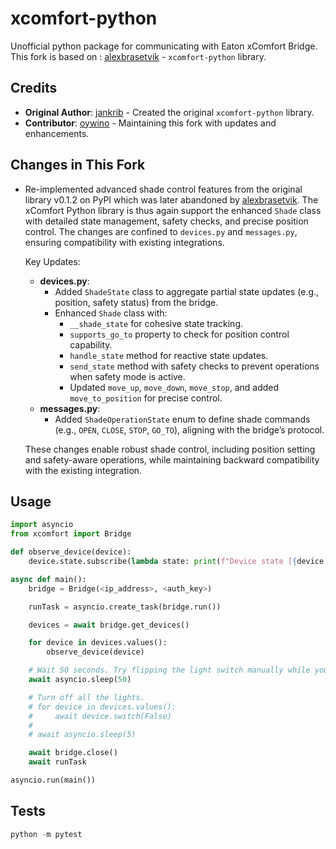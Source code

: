 # xcomfort-python

Unofficial python package for communicating with Eaton xComfort Bridge.
This fork is based on : [alexbrasetvik](https://github.com/alexbrasetvik) - `xcomfort-python` library.

## Credits

- **Original Author**: [jankrib](https://pypi.org/project/xcomfort/0.1.2/) - Created the original `xcomfort-python` library.
- **Contributor**: [oywino](https://github.com/oywino) - Maintaining this fork with updates and enhancements.

## Changes in This Fork

- Re-implemented advanced shade control features from the original library v0.1.2 on PyPI which was later abandoned by [alexbrasetvik](https://github.com/alexbrasetvik). 
  The xComfort Python library is thus again support the enhanced `Shade` class with detailed state management, safety checks, and precise position control. The changes are confined to `devices.py` and `messages.py`, ensuring compatibility with existing integrations.
  
  Key Updates:
  - **devices.py**:
    - Added `ShadeState` class to aggregate partial state updates (e.g., position, safety status) from the bridge.
    - Enhanced `Shade` class with:
      - `__shade_state` for cohesive state tracking.
      - `supports_go_to` property to check for position control capability.
      - `handle_state` method for reactive state updates.
      - `send_state` method with safety checks to prevent operations when safety mode is active.
      - Updated `move_up`, `move_down`, `move_stop`, and added `move_to_position` for precise control.
  - **messages.py**:
    - Added `ShadeOperationState` enum to define shade commands (e.g., `OPEN`, `CLOSE`, `STOP`, `GO_TO`), aligning with the bridge’s protocol.
  
  These changes enable robust shade control, including position setting and safety-aware operations, while maintaining backward compatibility with the existing integration.

## Usage

```python
import asyncio
from xcomfort import Bridge

def observe_device(device):
    device.state.subscribe(lambda state: print(f"Device state [{device.device_id}] '{device.name}': {state}"))

async def main():
    bridge = Bridge(<ip_address>, <auth_key>)

    runTask = asyncio.create_task(bridge.run())

    devices = await bridge.get_devices()

    for device in devices.values():
        observe_device(device)

    # Wait 50 seconds. Try flipping the light switch manually while you wait
    await asyncio.sleep(50) 

    # Turn off all the lights.
    # for device in devices.values():
    #     await device.switch(False)
    #
    # await asyncio.sleep(5)

    await bridge.close()
    await runTask

asyncio.run(main())
```

## Tests

```python
python -m pytest
```
